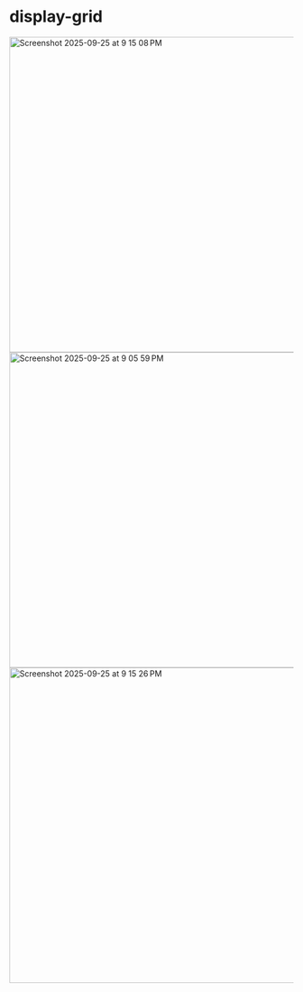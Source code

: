 # display-grid

<img width="1142" height="558" alt="Screenshot 2025-09-25 at 9 15 08 PM" src="https://github.com/user-attachments/assets/34b88090-7119-4e69-b510-3f457b9ec0d1" />

<img width="566" height="558" alt="Screenshot 2025-09-25 at 9 05 59 PM" src="https://github.com/user-attachments/assets/c826dd81-3c15-4ec6-9010-eb02de16a464" />


<img width="876" height="558" alt="Screenshot 2025-09-25 at 9 15 26 PM" src="https://github.com/user-attachments/assets/ec0535e1-291b-4745-bde1-f8931d3c9c7e" />
